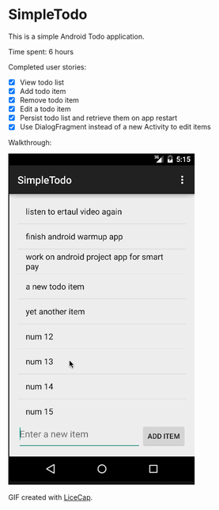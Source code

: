 # SimpleTodo

This is a simple Android Todo application.

Time spent: 6 hours

Completed user stories:
 * [x] View todo list
 * [x] Add todo item
 * [x] Remove todo item
 * [x] Edit a todo item
 * [x] Persist todo list and retrieve them on app restart
 * [x] Use DialogFragment instead of a new Activity to edit items
 
Walkthrough:

![Video Walkthrough](walkthrough2.gif)

GIF created with [LiceCap](http://www.cockos.com/licecap/).
